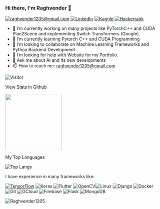 ### Hi there, I'm Raghvender 👋
<a href="mailto:raghvender1205@gmail.com">![raghvender1205@gmail.com](https://img.shields.io/badge/Gmail-D14836?style=for-the-badge&logo=gmail&logoColor=white)</a> <a href="https://www.linkedin.com/in/raghvender-changotra">![LinkedIn](https://img.shields.io/badge/LinkedIn-0077B5?style=for-the-badge&logo=linkedin&logoColor=white)</a> <a href="https://www.kaggle.com/raghvender/account">![Kaggle](https://img.shields.io/badge/Kaggle-20BEFF?style=for-the-badge&logo=Kaggle&logoColor=white)</a> <a href="https://www.hackerrank.com/Raghvender">![Hackerrank](https://img.shields.io/badge/-Hackerrank-2EC866?style=for-the-badge&logo=HackerRank&logoColor=white)</a>


- 🔭 I’m currently working on many projects like PyTorchC++ and CUDA Plan2Scene and implementing Switch Transformers (Google). 
- 🌱 I’m currently learning Pytorch C++ and CUDA Programming
- 👯 I’m looking to collaborate on Machine Learning Frameworks and Python Backend Development
- 🤔 I’m looking for help with Website for my Portfolio.
- 💬 Ask me about AI and its new developments
- 📫 How to reach me: raghvender1205@gmail.com

![Visitor](https://visitor-badge.laobi.icu/badge?page_id=Raghvender1205.Raghvender1205)

View Stats in Github

<img height="180em" src="https://github-readme-stats.vercel.app/api?username=Raghvender1205&show_icons=true&hide_border=true&&count_private=true&include_all_commits=true" />

My Top Languages

![Top Langs](https://github-readme-stats.vercel.app/api/top-langs/?username=Raghvender1205&layout=compact)

I have experience in many frameworks like:

<a href="https://www.tensorflow.org/">![TensorFlow](https://img.shields.io/badge/TensorFlow-FF6F00?style=for-the-badge&logo=TensorFlow&logoColor=white)</a> <a>![Keras](https://img.shields.io/badge/Keras-D00000?style=for-the-badge&logo=Keras&logoColor=white)</a> <a>![Flutter](https://img.shields.io/badge/Flutter-02569B?style=for-the-badge&logo=flutter&logoColor=white)</a> <a>![OpenCV](https://img.shields.io/badge/OpenCV-27338e?style=for-the-badge&logo=OpenCV&logoColor=white)</a><a>![Linux](https://img.shields.io/badge/Linux-FCC624?style=for-the-badge&logo=linux&logoColor=black)</a> <a>![Django](https://img.shields.io/badge/Django-092E20?style=for-the-badge&logo=django&logoColor=white)</a> <a>![Docker](https://img.shields.io/badge/Docker-2CA5E0?style=for-the-badge&logo=docker&logoColor=white)</a> <a>![Git](https://img.shields.io/badge/Git-F05032?style=for-the-badge&logo=git&logoColor=white)</a> <a>![GCloud](https://img.shields.io/badge/Google_Cloud-4285F4?style=for-the-badge&logo=google-cloud&logoColor=white)</a> </a>![Firebase](https://img.shields.io/badge/firebase-ffca28?style=for-the-badge&logo=firebase&logoColor=black)</a> <a>![Flask](https://img.shields.io/badge/Flask-000000?style=for-the-badge&logo=flask&logoColor=white)</a> <a>![MongoDB](https://img.shields.io/badge/MongoDB-4EA94B?style=for-the-badge&logo=mongodb&logoColor=white)</a>


<p><img align="center" src="https://github-readme-streak-stats.herokuapp.com/?user=Raghvender1205&theme=" alt="Raghvender1205" /></p>

